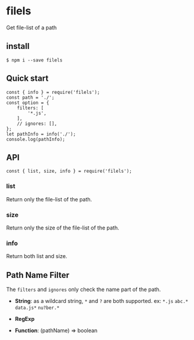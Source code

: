 # filels
Get file-list of a path

## install

    $ npm i --save filels

## Quick start

    const { info } = require('filels');
    const path = './';
    const option = {
        filters: [
            '*.js',
        ],
        // ignores: [],
    };
    let pathInfo = info('./');
    console.log(pathInfo);

## API

    const { list, size, info } = require('filels');

### list

Return only the file-list of the path.

### size

Return only the size of the file-list of the path.

### info

Return both list and size.

## Path Name Filter

The `filters` and `ignores` only check the name part of the path.

- **String**: as a wildcard string,  `*` and `?` are both supported. ex: `*.js` `abc.*` `data.js*` `nu?ber.*`

- **RegExp**

- **Function**: (pathName) => boolean


